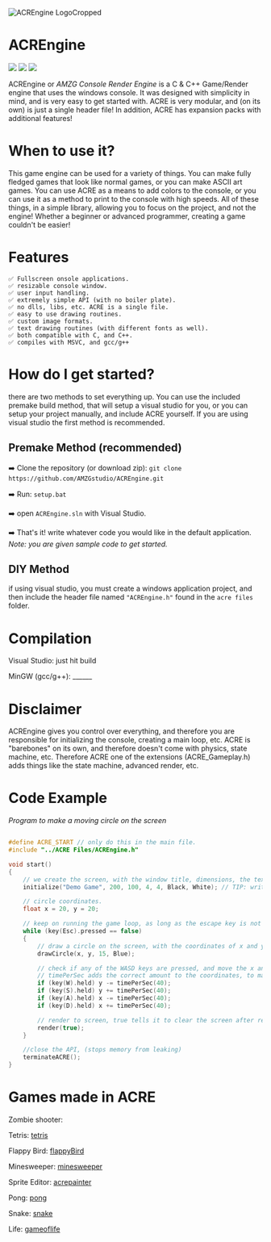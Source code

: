 ![ACREngine LogoCropped](https://user-images.githubusercontent.com/99887800/171085888-6702a6a6-8ec6-4ea1-8826-92683f1c3e60.png)
# ACREngine 
![](https://img.shields.io/badge/License-BSD-blue) ![](https://img.shields.io/badge/Language-C++-Green) ![](https://img.shields.io/badge/Language-C-Green)

ACREngine or _AMZG Console Render Engine_ is a C & C++ Game/Render engine that uses the windows console. It was designed with simplicity in mind, and is very easy to get started with. ACRE is very modular, and (on its own) is just a single header file! In addition, ACRE has expansion packs with additional features! 


# When to use it?
This game engine can be used for a variety of things. You can make fully fledged games that look like normal games, or you can make ASCII art games. You can use ACRE as a means to add colors to the console, or you can use it as a method to print to the console with high speeds. All of these things, in a simple library, allowing you to focus on the project, and not the engine! Whether a beginner or advanced programmer, creating a game couldn't be easier!

# Features
    ✅ Fullscreen onsole applications.
    ✅ resizable console window.
    ✅ user input handling.
    ✅ extremely simple API (with no boiler plate).
    ✅ no dlls, libs, etc. ACRE is a single file. 
    ✅ easy to use drawing routines. 
    ✅ custom image formats.
    ✅ text drawing routines (with different fonts as well).
    ✅ both compatible with C, and C++.
    ✅ compiles with MSVC, and gcc/g++

# How do I get started?
there are two methods to set everything up. You can use the included premake build method, that will setup a visual studio for you, or you can setup your project manually, and include ACRE yourself. If you are using visual studio the first method is recommended. 

## Premake Method (recommended)

➡️ Clone the repository (or download zip): 
`git clone https://github.com/AMZGstudio/ACREngine.git`

➡️ Run: `setup.bat`

➡️ open `ACREngine.sln` with Visual Studio. 

➡️ That's it! write whatever code you would like in the default application.
_Note: you are given sample code to get started._

## DIY Method

if using visual studio, you must create a windows application project, and then include the header file named `"ACREngine.h"` found in the `acre files` folder.

# Compilation
Visual Studio: just hit build

MinGW (gcc/g++): ______

# Disclaimer
ACREngine gives you control over everything, and therefore you are responsible for initializing the console, creating a main loop, etc. ACRE is "barebones" on its own, and therefore doesn't come with physics, state machine, etc. Therefore ACRE one of the extensions (ACRE_Gameplay.h) adds things like the state machine, advanced render, etc. 

# Code Example

_Program to make a moving circle on the screen_
```C

#define ACRE_START // only do this in the main file.
#include "../ACRE Files/ACREngine.h"

void start()
{
    // we create the screen, with the window title, dimensions, the text foreground, and background color. over here, its black text on a white background.
    initialize("Demo Game", 200, 100, 4, 4, Black, White); // TIP: write Default, for default foreground and background.

    // circle coordinates.
    float x = 20, y = 20;

    // keep on running the game loop, as long as the escape key is not pressed.
    while (key(Esc).pressed == false)
    {
        // draw a circle on the screen, with the coordinates of x and y, and the radius of 15.
        drawCircle(x, y, 15, Blue);

        // check if any of the WASD keys are pressed, and move the x and y of the circle accordingly.
        // timePerSec adds the correct amount to the coordinates, to make them move 40 units every second.
        if (key(W).held) y -= timePerSec(40);
        if (key(S).held) y += timePerSec(40);
        if (key(A).held) x -= timePerSec(40);
        if (key(D).held) x += timePerSec(40);

        // render to screen, true tells it to clear the screen after rendering.
        render(true);
    }

    //close the API, (stops memory from leaking)
    terminateACRE();
}
```
# Games made in ACRE

Zombie shooter:

Tetris:
[tetris](https://user-images.githubusercontent.com/99887800/180656074-cdce0a86-dcd6-4bed-8709-dcf9b06bd744.png)

Flappy Bird:
[flappyBird](https://user-images.githubusercontent.com/99887800/179171151-97c7386d-76d5-45dc-aa6a-cf3b0ad2a965.png)

Minesweeper:
[minesweeper](https://user-images.githubusercontent.com/99887800/179171143-468a4a0f-2260-4fe8-9ba0-d6014bb82ed0.png)

Sprite Editor:
[acrepainter](https://user-images.githubusercontent.com/99887800/179171091-4f64226d-1316-4d9f-bc12-0f3cf54687c0.png)

Pong:
[pong](https://user-images.githubusercontent.com/99887800/179171109-8e0b2815-bb96-48ef-b9b6-510c2842ee9a.png)

Snake:
[snake](https://user-images.githubusercontent.com/99887800/179171118-9d3b6317-b7f7-4cce-ac9b-b62a08141fd2.png)

Life:
[gameoflife](https://user-images.githubusercontent.com/99887800/179171127-ddb3a1ab-fa65-4cdf-960f-8ab6e34e433e.png)

